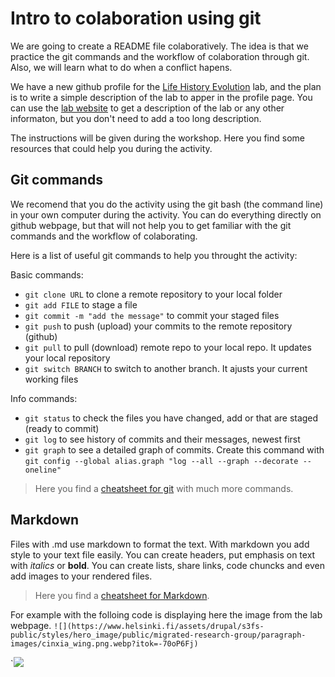 # Intro to colaboration using git

We are going to create a README file colaboratively. The idea is that we practice the git commands and the workflow of colaboration through git. Also, we will learn what to do when a conflict hapens. 

We have a new github profile for the [Life History Evolution](https://github.com/Life-History-Evolution-Research-group) lab, and the plan is to write a simple description of the lab to apper in the profile page. 
You can use the [lab website](https://www.helsinki.fi/en/researchgroups/life-history-evolution) to get a description of the lab or any other informaton, but you don't need to add a too long description. 

The instructions will be given during the workshop. Here you find some resources that could help you during the activity. 

## Git commands

We recomend that you do the activity using the git bash (the command line) in your own computer during the activity. You can do everything directly on github webpage, but that will not help you to get familiar with the git commands and the workflow of colaborating. 

Here is a list of useful git commands to help you throught the activity: 

Basic commands: 
- `git clone URL` to clone a remote repository to your local folder  
- `git add FILE` to stage a file  
- `git commit -m "add the message"` to commit your staged files  
- `git push` to push (upload) your commits to the remote repository (github)  
- `git pull` to pull (download) remote repo to your local repo. It updates your local repository
- `git switch BRANCH` to switch to another branch. It ajusts your current working files 

Info commands: 
- `git status` to check the files you have changed, add or that are staged (ready to commit) 
- `git log` to see history of commits and their messages, newest first
- `git graph` to see a detailed graph of commits. Create this command with `git config --global alias.graph "log --all --graph --decorate --oneline"`

> Here you find a [cheatsheet for git](https://aaltoscicomp.github.io/cheatsheets/git-the-way-you-need-it-cheatsheet.pdf) with much more commands. 

## Markdown

Files with .md use markdown to format the text. With markdown you add style to your text file easily. 
You can create headers, put emphasis on text with *italics* or **bold**. You can create lists, share links, code chuncks and even add images to your rendered files. 

> Here you find a [cheatsheet for Markdown](https://www.markdownguide.org/cheat-sheet/).

For example with the folloing code is displaying here the image from the lab webpage.
 `![](https://www.helsinki.fi/assets/drupal/s3fs-public/styles/hero_image/public/migrated-research-group/paragraph-images/cinxia_wing.png.webp?itok=-70oP6Fj)` 

`![](https://www.helsinki.fi/assets/drupal/s3fs-public/styles/hero_image/public/migrated-research-group/paragraph-images/cinxia_wing.png.webp?itok=-70oP6Fj)



